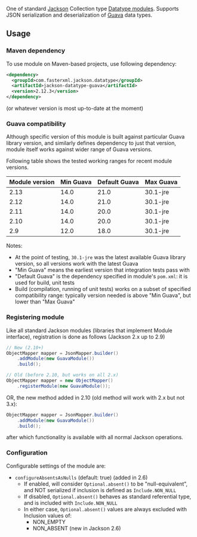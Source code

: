 One of standard [Jackson](../../../..jackson) Collection type [Datatype modules](../../..).
Supports JSON serialization and deserialization of
[Guava](https://github.com/google/guava) data types.

## Usage

### Maven dependency

To use module on Maven-based projects, use following dependency:

```xml
<dependency>
  <groupId>com.fasterxml.jackson.datatype</groupId>
  <artifactId>jackson-datatype-guava</artifactId>
  <version>2.12.3</version>
</dependency>
```

(or whatever version is most up-to-date at the moment)

### Guava compatibility

Although specific version of this module is built against particular Guava library version,
and similarly defines dependency to just that version, module itself works against wider
range of Guava versions.

Following table shows the tested working ranges for recent module versions.

| Module version | Min Guava | Default Guava | Max Guava |
| -------------- | --------- | ------------- | --------- |
| 2.13           | 14.0      | 21.0          | 30.1-jre  |
| 2.12           | 14.0      | 21.0          | 30.1-jre  |
| 2.11           | 14.0      | 20.0          | 30.1-jre  |
| 2.10           | 14.0      | 20.0          | 30.1-jre  |
| 2.9            | 12.0      | 18.0          | 30.1-jre  |

Notes:

* At the point of testing, `30.1-jre` was the latest available Guava library
version, so all versions work with the latest Guava
* "Min Guava" means the earliest version that integration tests pass with
* "Default Guava" is the dependency specified in module's `pom.xml`: it is used for build, unit tests
* Build (compilation, running of unit tests) works on a subset of specified compatibility range: typically version needed is above "Min Guava", but lower than "Max Guava"

### Registering module

Like all standard Jackson modules (libraries that implement Module interface), registration is done as follows (Jackson 2.x up to 2.9)

```java
// New (2.10+)
ObjectMapper mapper = JsonMapper.builder()
    .addModule(new GuavaModule())
    .build();

// Old (before 2.10, but works on all 2.x)
ObjectMapper mapper = new ObjectMapper()
    .registerModule(new GuavaModule());
```

OR, the new method added in 2.10 (old method will work with 2.x but not 3.x):

```java
ObjectMapper mapper = JsonMapper.builder()
    .addModule(new GuavaModule())
    .build();
```

after which functionality is available with all normal Jackson operations.

### Configuration

Configurable settings of the module are:

* `configureAbsentsAsNulls` (default: true) (added in 2.6)
    * If enabled, will consider `Optional.absent()` to be "null-equivalent", and NOT serialized if inclusion is defined as `Include.NON_NULL`
    * If disabled, `Optional.absent()` behaves as standard referential type, and is included with `Include.NON_NULL`
    * In either case, `Optional.absent()` values are always excluded with Inclusion values of:
        * NON_EMPTY
        * NON_ABSENT (new in Jackson 2.6)
